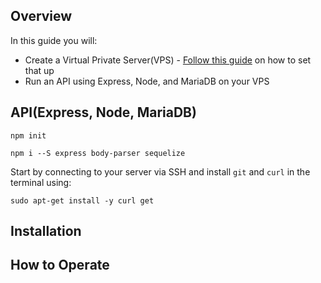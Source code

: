 ## Overview
In this guide you will:

* Create a Virtual Private Server(VPS) - [Follow this guide](https://github.com/eheckard23/DWA_API/blob/dev/setup.md) on how to set that up
* Run an API using Express, Node, and MariaDB on your VPS

## API(Express, Node, MariaDB)
`npm init`

`npm i --S express body-parser sequelize`

Start by connecting to your server via SSH and install `git` and `curl` in the terminal using:

`sudo apt-get install -y curl get`

## Installation


## How to Operate